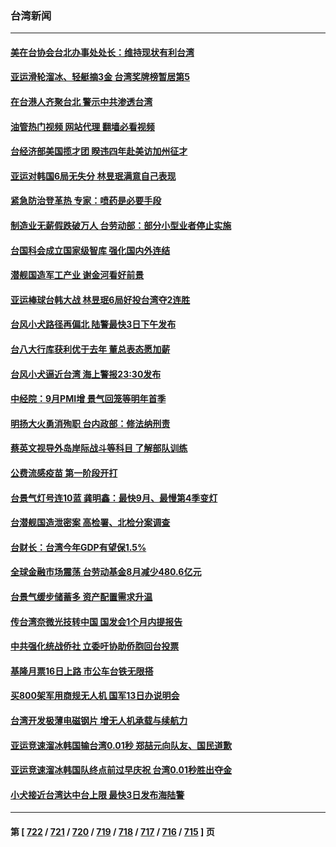 ### 台湾新闻
---
#### [美在台协会台北办事处处长：维持现状有利台湾](../../pages/ncid1349361/n14086837.md?10030845) 
#### [亚运滑轮溜冰、轻艇摘3金 台湾奖牌榜暂居第5](../../pages/ncid1349361/n14086841.md?10030845) 
#### [在台港人齐聚台北 警示中共渗透台湾](../../pages/ncid1349361/n14086663.md?10030845) 
#### [油管热门视频 网站代理 翻墙必看视频](http://138.2.39.72:81/youtube.html?epic-marker?10030845)
#### [台经济部美国揽才团 睽违四年赴美访加州征才](../../pages/ncid1349361/n14086657.md?10030845) 
#### [亚运对韩国6局无失分 林昱珉满意自己表现](../../pages/ncid1349361/n14086728.md?10030845) 
#### [紧急防治登革热 专家：喷药是必要手段](../../pages/ncid1349361/n14086648.md?10030845) 
#### [制造业无薪假跌破万人 台劳动部：部分小型业者停止实施](../../pages/ncid1349361/n14086652.md?10030845) 
#### [台国科会成立国家级智库 强化国内外连结](../../pages/ncid1349361/n14086650.md?10030845) 
#### [潜舰国造军工产业 谢金河看好前景](../../pages/ncid1349361/n14086618.md?10030845) 
#### [亚运棒球台韩大战 林昱珉6局好投台湾夺2连胜](../../pages/ncid1349361/n14086690.md?10030845) 
#### [台风小犬路径再偏北 陆警最快3日下午发布](../../pages/ncid1349361/n14086646.md?10030845) 
#### [台八大行库获利优于去年 董总表态愿加薪](../../pages/ncid1349361/n14086655.md?10030845) 
#### [台风小犬逼近台湾 海上警报23:30发布](../../pages/ncid1349361/n14086658.md?10030845) 
#### [中经院：9月PMI增 景气回笼等明年首季](../../pages/ncid1349361/n14086620.md?10030845) 
#### [明扬大火勇消殉职 台内政部：修法纳刑责](../../pages/ncid1349361/n14086623.md?10030845) 
#### [蔡英文视导外岛岸际战斗等科目 了解部队训练](../../pages/ncid1349361/n14086556.md?10030845) 
#### [公费流感疫苗 第一阶段开打](../../pages/ncid1349361/n14086626.md?10030845) 
#### [台景气灯号连10蓝 龚明鑫：最快9月、最慢第4季变灯](../../pages/ncid1349361/n14086615.md?10030845) 
#### [台潜舰国造泄密案  高检署、北检分案调查](../../pages/ncid1349361/n14086629.md?10030845) 
#### [台财长：台湾今年GDP有望保1.5%](../../pages/ncid1349361/n14086634.md?10030845) 
#### [全球金融市场震荡 台劳动基金8月减少480.6亿元](../../pages/ncid1349361/n14086636.md?10030845) 
#### [台景气缓步储蓄多 资产配置需求升温](../../pages/ncid1349361/n14086637.md?10030845) 
#### [传台湾奈微光技转中国 国发会1个月内提报告](../../pages/ncid1349361/n14086561.md?10030845) 
#### [中共强化统战侨社 立委吁协助侨胞回台投票](../../pages/ncid1349361/n14086560.md?10030845) 
#### [基隆月票16日上路 市公车台铁无限搭](../../pages/ncid1349361/n14086606.md?10030845) 
#### [买800架军用商规无人机 国军13日办说明会](../../pages/ncid1349361/n14086564.md?10030845) 
#### [台湾开发极薄电磁钢片 增无人机承载与续航力](../../pages/ncid1349361/n14086490.md?10030845) 
#### [亚运竞速溜冰韩国输台湾0.01秒 郑喆元向队友、国民道歉](../../pages/ncid1349361/n14086495.md?10030845) 
#### [亚运竞速溜冰韩国队终点前过早庆祝 台湾0.01秒胜出夺金](../../pages/ncid1349361/n14086369.md?10030845) 
#### [小犬接近台湾达中台上限 最快3日发布海陆警](../../pages/ncid1349361/n14086340.md?10030845) 

---
#### 第 [ [722](./722.md?10030845) / [721](./721.md?10030845) / [720](./720.md?10030845) / [719](./719.md?10030845) / [718](./718.md?10030845) / [717](./717.md?10030845) / [716](./716.md?10030845) / [715](./715.md?10030845) ] 页
